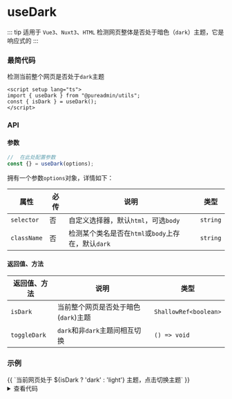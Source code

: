 <script setup>
import dark from "./dark.vue"
import { onMounted, inject } from "vue"
import { useDark } from "@pureadmin/utils"

onMounted(() => {
  console.log(isDark.value ? "dark" : "light")
})
const { isDark } = useDark()
const toggle = inject("toggle-appearance", () => {
  isDark.value = !isDark.value
})
</script>

# useDark

::: tip 适用于 `Vue3`、`Nuxt3`、`HTML`
检测网页整体是否处于暗色（`dark`）主题，它是响应式的
:::

### 最简代码

检测当前整个网页是否处于`dark`主题

```vue
<script setup lang="ts">
import { useDark } from "@pureadmin/utils";
const { isDark } = useDark();
</script>
```

### API

#### 参数

```ts
//  在此处配置参数
const {} = useDark(options);
```

<div class="pure-no-border">

拥有一个参数`options`对象，详情如下：

| **属性**    | 必传 | **说明**                                           | **类型** |
| ----------- | ---- | -------------------------------------------------- | -------- |
| `selector`  | 否   | 自定义选择器，默认`html`，可选`body`               | `string` |
| `className` | 否   | 检测某个类名是否在`html`或`body`上存在，默认`dark` | `string` |

</div>

#### 返回值、方法

<div class="pure-no-border">

| **返回值、方法** | **说明**                             | **类型**              |
| ---------------- | ------------------------------------ | --------------------- |
| `isDark`         | 当前整个网页是否处于暗色(`dark`)主题 | `ShallowRef<boolean>` |
| `toggleDark`     | `dark`和非`dark`主题间相互切换       | `() => void`          |

</div>

### 示例

<!-- <dark /> -->

<naive-theme>
  <n-button class="mt-2" @click="toggle">{{ `当前网页处于 ${isDark ? 'dark' : 'light'} 主题，点击切换主题` }}</n-button>
</naive-theme>

<details>

<summary>查看代码</summary>

<<< @/hooks/useDark/dark.vue

</details>
